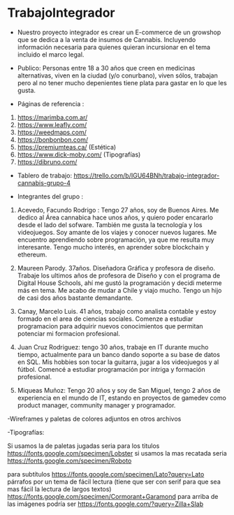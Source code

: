 # TrabajoIntegrador

- Nuestro proyecto integrador es crear un E-commerce de un growshop que se dedica a la venta de insumos de Cannabis. Incluyendo información necesaria para quienes quieran incursionar en el tema incluido el marco legal.

- Publico: Personas entre 18 a 30 años que creen en medicinas alternativas, viven en la ciudad (y/o conurbano), viven sólos, trabajan pero al no tener mucho depenientes tiene plata para gastar en lo que les gusta.

- Páginas de referencia : 

1) https://marimba.com.ar/
2) https://www.leafly.com/
3) https://weedmaps.com/
4) https://bonbonbon.com/ 
5) https://premiumteas.ca/ 
(Estética)
6) https://www.dick-moby.com/
(Tipografías)
7) https://dibruno.com/ 

- Tablero de trabajo: https://trello.com/b/IGU64BNh/trabajo-integrador-cannabis-grupo-4

- Integrantes del grupo :

1) Acevedo, Facundo Rodrigo : Tengo 27 años, soy de Buenos Aires. Me dedico al Área cannabica hace unos años, y quiero poder encararlo desde el lado del sofware.
También me gusta la tecnología y los videojuegos. Soy amante de los viajes y conocer nuevos lugares. Me encuentro aprendiendo sobre programación, ya que me resulta muy interesante. Tengo mucho interés, en aprender sobre blockchain y ethereum.

2) Maureen Parody. 37años. Diseñadora Gráfica y profesora de diseño. Trabaje los ultimos años de profesora de Diseño y con el programa de Digital House Schools, ahí me gustó la programación y decidi meterme más en tema. Me acabo de mudar a Chile y viajo mucho. Tengo un hijo de casi dos años bastante demandante.

3) Canay, Marcelo Luis. 41 años, trabajo como analista contable y estoy formado en el area de ciencias sociales. Comenze a estudiar programacion para adquirir nuevos conocimientos que permitan potenciar mi formacion profesional.

4) Juan Cruz Rodriguez: tengo 30 años, trabaje en IT durante mucho tiempo, actualmente para un banco dando soporte a su base de datos en SQL. Mis hobbies son tocar la guitarra, jugar a los videojuegos y al fútbol. Comencé a estudiar programación por intriga y formación profesional.

5) Miqueas Muñoz: Tengo 20 años y soy de San Miguel, tengo 2 años de experiencia en el mundo de IT, estando en proyectos de gamedev como product manager, community manager y programador.

-Wireframes y paletas de colores adjuntos en otros archivos

-Tipografías: 

Si usamos la de paletas jugadas seria para los titulos
https://fonts.google.com/specimen/Lobster 
si usamos la mas recatada seria 
https://fonts.google.com/specimen/Roboto

para subtítulos  https://fonts.google.com/specimen/Lato?query=Lato 
párrafos por un tema de fácil lectura (tiene que ser con serif para que sea mas fácil la lectura de largos textos) https://fonts.google.com/specimen/Cormorant+Garamond 
para arriba de las imágenes podría ser  https://fonts.google.com/?query=Zilla+Slab 


